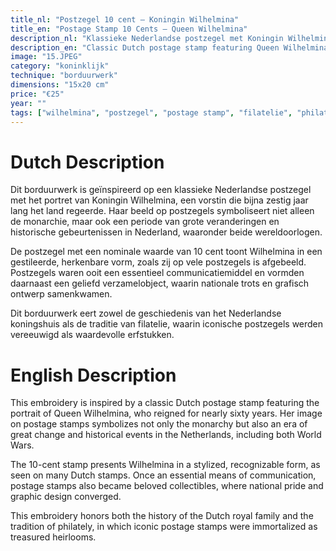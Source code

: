 ```yaml
---
title_nl: "Postzegel 10 cent – Koningin Wilhelmina"
title_en: "Postage Stamp 10 Cents – Queen Wilhelmina"
description_nl: "Klassieke Nederlandse postzegel met Koningin Wilhelmina"
description_en: "Classic Dutch postage stamp featuring Queen Wilhelmina"
image: "15.JPEG"
category: "koninklijk"
technique: "borduurwerk"
dimensions: "15x20 cm"
price: "€25"
year: ""
tags: ["wilhelmina", "postzegel", "postage stamp", "filatelie", "philately", "koningin", "queen"]
---
```


# Dutch Description

Dit borduurwerk is geïnspireerd op een klassieke Nederlandse postzegel met het portret van Koningin Wilhelmina, een vorstin die bijna zestig jaar lang het land regeerde. Haar beeld op postzegels symboliseert niet alleen de monarchie, maar ook een periode van grote veranderingen en historische gebeurtenissen in Nederland, waaronder beide wereldoorlogen.

De postzegel met een nominale waarde van 10 cent toont Wilhelmina in een gestileerde, herkenbare vorm, zoals zij op vele postzegels is afgebeeld. Postzegels waren ooit een essentieel communicatiemiddel en vormden daarnaast een geliefd verzamelobject, waarin nationale trots en grafisch ontwerp samenkwamen.

Dit borduurwerk eert zowel de geschiedenis van het Nederlandse koningshuis als de traditie van filatelie, waarin iconische postzegels werden vereeuwigd als waardevolle erfstukken.

# English Description

This embroidery is inspired by a classic Dutch postage stamp featuring the portrait of Queen Wilhelmina, who reigned for nearly sixty years. Her image on postage stamps symbolizes not only the monarchy but also an era of great change and historical events in the Netherlands, including both World Wars.

The 10-cent stamp presents Wilhelmina in a stylized, recognizable form, as seen on many Dutch stamps. Once an essential means of communication, postage stamps also became beloved collectibles, where national pride and graphic design converged.

This embroidery honors both the history of the Dutch royal family and the tradition of philately, in which iconic postage stamps were immortalized as treasured heirlooms.

